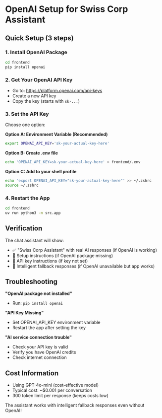 # OpenAI Setup for Swiss Corp Assistant

## Quick Setup (3 steps)

### 1. Install OpenAI Package
```bash
cd frontend
pip install openai
```

### 2. Get Your OpenAI API Key
- Go to: https://platform.openai.com/api-keys
- Create a new API key
- Copy the key (starts with `sk-...`)

### 3. Set the API Key
Choose one option:

**Option A: Environment Variable (Recommended)**
```bash
export OPENAI_API_KEY='sk-your-actual-key-here'
```

**Option B: Create .env file**
```bash
echo 'OPENAI_API_KEY=sk-your-actual-key-here' > frontend/.env
```

**Option C: Add to your shell profile**
```bash
echo 'export OPENAI_API_KEY="sk-your-actual-key-here"' >> ~/.zshrc
source ~/.zshrc
```

### 4. Restart the App
```bash
cd frontend
uv run python3 -m src.app
```

## Verification

The chat assistant will show:
- ✅ "Swiss Corp Assistant" with real AI responses (if OpenAI is working)
- 🔧 Setup instructions (if OpenAI package missing)
- 🔑 API key instructions (if key not set)
- 🤖 Intelligent fallback responses (if OpenAI unavailable but app works)

## Troubleshooting

**"OpenAI package not installed"**
- Run: `pip install openai`

**"API Key Missing"**
- Set OPENAI_API_KEY environment variable
- Restart the app after setting the key

**"AI service connection trouble"**
- Check your API key is valid
- Verify you have OpenAI credits
- Check internet connection

## Cost Information

- Using GPT-4o-mini (cost-effective model)
- Typical cost: ~$0.001 per conversation
- 300 token limit per response (keeps costs low)

The assistant works with intelligent fallback responses even without OpenAI!